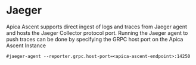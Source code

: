 # Jaeger

Apica Ascent supports direct ingest of logs and traces from Jaeger agent and hosts the Jaeger Collector protocol port. Running the Jaeger agent to push traces can be done by specifying the GRPC host port on the Apica Ascent Instance

```
#jaeger-agent --reporter.grpc.host-port=<apica-ascent-endpoint>:14250
```
